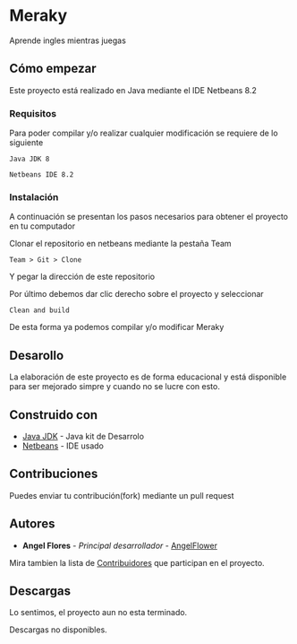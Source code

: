 # Meraky

Aprende ingles mientras juegas

## Cómo empezar

Este proyecto está realizado en Java mediante el IDE Netbeans 8.2

### Requisitos

Para poder compilar y/o realizar cualquier modificación se requiere de lo siguiente

```
Java JDK 8
```
```
Netbeans IDE 8.2
```

### Instalación

A continuación se presentan los pasos necesarios para obtener el proyecto en tu computador

Clonar el repositorio en netbeans mediante la pestaña Team
```
Team > Git > Clone
```

Y pegar la dirección de este repositorio

Por último debemos dar clic derecho sobre el proyecto y seleccionar

```
Clean and build
```

De esta forma ya podemos compilar y/o modificar Meraky


## Desarollo

La elaboración de este proyecto es de forma educacional y está disponible para ser mejorado simpre y cuando no se lucre con esto.

## Construido con

* [Java JDK](https://www.oracle.com/technetwork/java/javase/downloads/jdk11-downloads-5066655.html) - Java kit de Desarrolo
* [Netbeans](https://netbeans.org/) - IDE usado

## Contribuciones

Puedes enviar tu contribución(fork) mediante un pull request

## Autores

* **Angel Flores** - *Principal desarrollador* - [AngelFlower](https://github.com/AngelFlower/)

Mira tambien la lista de [Contribuidores](https://github.com/AngelFlower/Meraky/contributors) que participan en el proyecto.

## Descargas

Lo sentimos, el proyecto aun no esta terminado.

Descargas no disponibles. 
